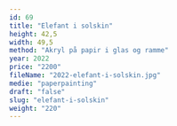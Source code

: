 ```yaml
---
id: 69
title: "Elefant i solskin"
height: 42,5
width: 49,5
method: "Akryl på papir i glas og ramme"
year: 2022
price: "2200"
fileName: "2022-elefant-i-solskin.jpg"
medie: "paperpainting"
draft: "false"
slug: "elefant-i-solskin"
weight: "220"
---
```

